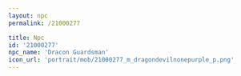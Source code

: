 ```yaml
---
layout: npc
permalink: /21000277

title: Npc
id: '21000277'
npc_name: 'Dracon Guardsman'
icon_url: 'portrait/mob/21000277_m_dragondevilnonepurple_p.png'
---
```

